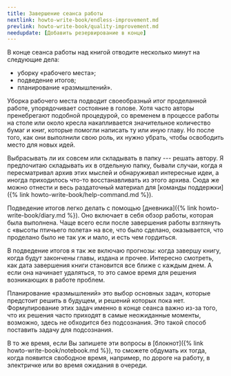 ```yaml
---
title: Завершение сеанса работы
nextlink: howto-write-book/endless-improvement.md
prevlink: howto-write-book/quality-improvement.md
needupdate: [Добавить резервирование в конце]
---
```


В конце сеанса работы над книгой отводите несколько минут на следующие
дела:
- уборку «рабочего места»;
- подведение итогов;
- планирование «размышлений».

Уборка рабочего места подводит своеобразный итог проделанной работе,
упорядочивает состояние в голове.  Хотя часто авторы пренебрегают
подобной процедурой, со временем в процессе работы на столе или около
кресла накапливается значительное количество бумаг и книг, которые
помогли написать ту или иную главу.  Но после того, как они выполнили
свою роль, их нужно убрать, чтобы освободить место для новых идей.

Выбрасывать ли их совсем или складывать в папку --- решать автору.  Я
предпочитаю складывать их в отдельную папку, бывали случаи, когда я
пересматривал архив этих мыслей и обнаруживал интересные идеи, а
иногда приходилось что-то восстанавливать из этого архива.  Сюда же
можно отнести и весь раздаточный материал для [команды поддержки]({%
link howto-write-book/help-command.md %}).

Подведение итогов легко делать с помощью [дневника]({% link
howto-write-book/diary.md %}).  Оно включает в себя обзор работы,
которая была выполнена.  Чаще всего если после завершения работы
взглянуть с «высоты птичьего полета» на все, что было сделано,
оказывается, что проделано было не так уж и мало, и есть чем
гордиться.

В подведение итогов я так же включаю прогнозы: когда завершу книгу,
когда будут закончены главы, издана и прочее.  Интересно смотреть, как
дата завершения книги становится все ближе с каждым днем.  А если она
начинает удаляться, то это самое время для решения возникающих в
работе проблем.

Планирование «размышлений» это выбор основных задач, которые предстоит
решить в будущем, и решений которых пока нет.  Формулирование этих
задач именно в конце сеанса важно из-за того, что их решения часто
приходят в самые неожиданные моменты, возможно, здесь не обходится без
подсознания.  Это такой способ поставить задачу для подсознания.

В то же время, если Вы запишете эти вопросы в [блокнот]({% link
howto-write-book/notebook.md %}), то сможете обдумать их тогда, когда
появится свободное время, например, по дороге на работу, в электричке
или во время ожидания в очереди.
